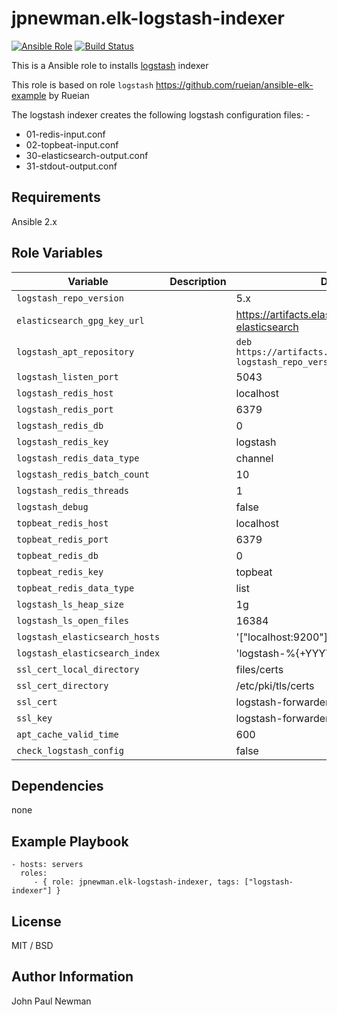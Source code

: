 # jpnewman.elk-logstash-indexer

[![Ansible Role](https://img.shields.io/ansible/role/9590.svg?maxAge=2592000)](https://galaxy.ansible.com/jpnewman/elk-logstash-indexer/)
[![Build Status](https://travis-ci.org/jpnewman/ansible-role-elk-logstash-indexer.svg?branch=master)](https://travis-ci.org/jpnewman/ansible-role-elk-logstash-indexer)

This is a Ansible role to installs [logstash](https://www.elastic.co/products/logstash) indexer

This role is based on role ```logstash``` <https://github.com/rueian/ansible-elk-example> by Rueian

The logstash indexer creates the following logstash configuration files: -

- 01-redis-input.conf
- 02-topbeat-input.conf
- 30-elasticsearch-output.conf
- 31-stdout-output.conf

## Requirements

Ansible 2.x

## Role Variables

|Variable|Description|Default|
|---|---|---|
|```logstash_repo_version```||5.x|
|```elasticsearch_gpg_key_url```||https://artifacts.elastic.co/GPG-KEY-elasticsearch|
|```logstash_apt_repository```||```deb https://artifacts.elastic.co/packages/{{ logstash_repo_version }}/apt stable main```|
|```logstash_listen_port```||5043|
|```logstash_redis_host```||localhost|
|```logstash_redis_port```||6379|
|```logstash_redis_db```||0|
|```logstash_redis_key```||logstash|
|```logstash_redis_data_type```||channel|
|```logstash_redis_batch_count```||10|
|```logstash_redis_threads```||1|
|```logstash_debug```||false|
|```topbeat_redis_host```||localhost|
|```topbeat_redis_port```||6379|
|```topbeat_redis_db```||0|
|```topbeat_redis_key```||topbeat|
|```topbeat_redis_data_type```||list|
|```logstash_ls_heap_size```||1g|
|```logstash_ls_open_files```||16384|
|```logstash_elasticsearch_hosts```||'["localhost:9200"]'|
|```logstash_elasticsearch_index```||'logstash-%{+YYYY.MM.dd}'|
|```ssl_cert_local_directory```||files/certs|
|```ssl_cert_directory```||/etc/pki/tls/certs|
|```ssl_cert```||logstash-forwarder.crt|
|```ssl_key```||logstash-forwarder.key|
|```apt_cache_valid_time```||600|
|```check_logstash_config```||false|

## Dependencies

none

## Example Playbook

    - hosts: servers
      roles:
         - { role: jpnewman.elk-logstash-indexer, tags: ["logstash-indexer"] }

## License

MIT / BSD

## Author Information

John Paul Newman
